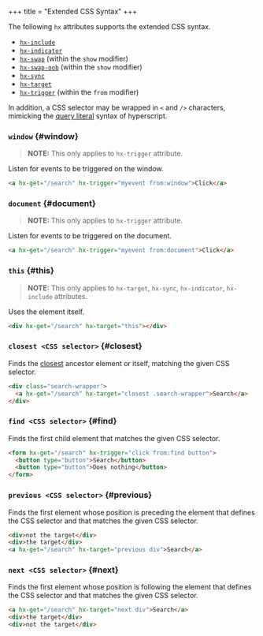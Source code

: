 +++
title = "Extended CSS Syntax"
+++

The following `hx` attributes supports the extended CSS syntax.

* [`hx-include`](@/attributes/hx-include.md)
* [`hx-indicator`](@/attributes/hx-indicator.md)
* [`hx-swap`](@/attributes/hx-swap.md) (within the `show` modifier)
* [`hx-swap-oob`](@/attributes/hx-swap-oob.md) (within the `show` modifier)
* [`hx-sync`](@/attributes/hx-sync.md)
* [`hx-target`](@/attributes/hx-target.md)
* [`hx-trigger`](@/attributes/hx-trigger.md) (within the `from` modifier)

In addition, a CSS selector may be wrapped in `<` and `/>` characters, mimicking the
[query literal](https://hyperscript.org/expressions/query-reference/) syntax of hyperscript.


### `window` {#window}

>**NOTE:** This only applies to `hx-trigger` attribute.

Listen for events to be triggered on the window.

```html
<a hx-get="/search" hx-trigger="myevent from:window">Click</a>
```

### `document` {#document}

>**NOTE:** This only applies to `hx-trigger` attribute.

Listen for events to be triggered on the document.

```html
<a hx-get="/search" hx-trigger="myevent from:document">Click</a>
```

### `this` {#this}

>**NOTE:** This only applies to `hx-target`, `hx-sync`, `hx-indicator`, `hx-include` attributes.

Uses the element itself.

```html
<div hx-get="/search" hx-target="this"></div>
```

### `closest <CSS selector>` {#closest}

Finds the [closest](https://developer.mozilla.org/docs/Web/API/Element/closest) ancestor element or itself, matching the given CSS selector.

```html
<div class="search-wrapper">
  <a hx-get="/search" hx-target="closest .search-wrapper">Search</a>
</div>
```

### `find <CSS selector>` {#find}

Finds the first child element that matches the given CSS selector.

```html
<form hx-get="/search" hx-trigger="click from:find button">
  <button type="button">Search</button>
  <button type="button">Does nothing</button>
</form>
```

### `previous <CSS selector>` {#previous}

Finds the first element whose position is preceding the element that defines the CSS selector and that matches the given CSS selector.

```html
<div>not the target</div>
<div>the target</div>
<a hx-get="/search" hx-target="previous div">Search</a>
```

### `next <CSS selector>` {#next}

Finds the first element whose position is following the element that defines the CSS selector and that matches the given CSS selector.

```html
<a hx-get="/search" hx-target="next div">Search</a>
<div>the target</div>
<div>not the target</div>
```
